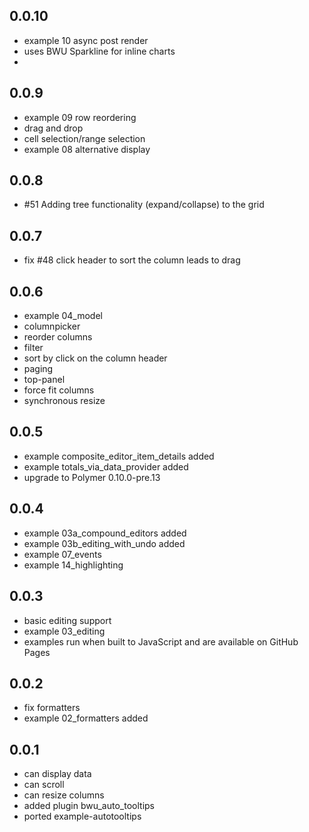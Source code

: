 ## 0.0.10

* example 10 async post render
* uses BWU Sparkline for inline charts
* 

## 0.0.9

* example 09 row reordering
* drag and drop
* cell selection/range selection
* example 08 alternative display

## 0.0.8

* #51 Adding tree functionality (expand/collapse) to the grid

## 0.0.7

* fix #48 click header to sort the column leads to drag

## 0.0.6

* example 04_model
* columnpicker
* reorder columns
* filter
* sort by click on the column header
* paging
* top-panel
* force fit columns
* synchronous resize

## 0.0.5

* example composite_editor_item_details added
* example totals_via_data_provider added
* upgrade to Polymer 0.10.0-pre.13

## 0.0.4

* example 03a_compound_editors added
* example 03b_editing_with_undo added
* example 07_events
* example 14_highlighting

## 0.0.3
* basic editing support
* example 03_editing
* examples run when built to JavaScript and are available on GitHub Pages

## 0.0.2

* fix formatters
* example 02_formatters added 

## 0.0.1

* can display data
* can scroll
* can resize columns
* added plugin bwu_auto_tooltips
* ported example-autotooltips
